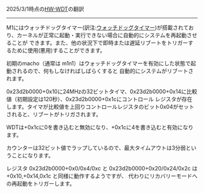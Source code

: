 2025/3/1時点の[HW-WDT](https://github.com/AsahiLinux/docs/blob/main/docs/HW-WDT.md)の翻訳

---
M1にはウォッチドッグタイマー(訳注:[ウォッチドッグタイマー](https://ja.wikipedia.org/wiki/%E3%82%A6%E3%82%A9%E3%83%83%E3%83%81%E3%83%89%E3%83%83%E3%82%B0%E3%82%BF%E3%82%A4%E3%83%9E%E3%83%BC))が搭載されており、カーネルが正常に起動・実行できない場合に自動的にシステムを再起動させることが
できます。また、他の状況下で即時または遅延リブートをトリガーするために使用(悪用)することができます。

初期のmacho（通常は m1n1）はウォッチドッグタイマーを有効にした状態で起動されるので、何もしなければしばらくすると
自動的にシステムがリブートされます。

0x23d2b0000+0x10に24MHzの32ビットタイマ、0x23d2b0000+0x14に比較値（初期設定は120秒）、0x23d2b0000+0x1cにコントロール
レジスタが存在します。タイマが比較値を上回りコントロールレジスタのビット0x04がセットされると、リブートがトリガされます。

WDTは+0x1cに0を書き込むと無効になり、+0x1cに4を書き込むと有効になります。

カウンターは32ビット値でラップしているので、最大タイムアウトは3分弱ということになります。

レジスタ 0x23d2b0000+0x0/0x4/0xc と 0x23d2b0000+0x20/0x24/0x2c は +0x10,+0x14,0x1c と同様に動作するようですが、
代わりにリカバリーモードへの再起動をトリガーします。
